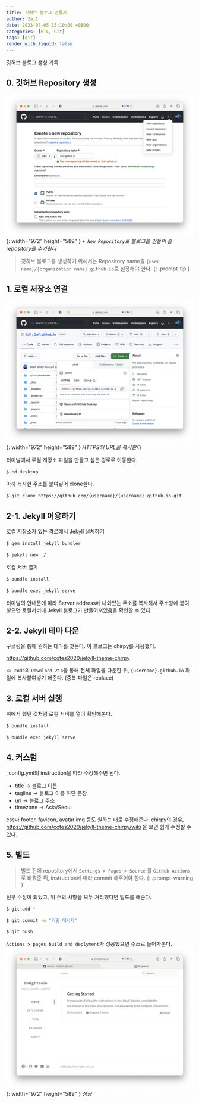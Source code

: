 ```yaml
---
title: 깃허브 블로그 만들기
author: 2ai1
date: 2023-05-05 15:10:00 +0800
categories: [ETC, Git]
tags: [git]
render_with_liquid: false
---
```


깃허브 블로그 생성 기록

## 0. 깃허브 Repository 생성

![Desktop View](../img/1.png){: width="972" height="589" }
_`+ New Repository`로 블로그를 만들어 줄 repository를 추가한다_  

>  깃허브 블로그를 생성하기 위해서는 Repository name을 `{user name}/{organization name}.github.io`로 설정해야 한다.
{: .prompt-tip }


## 1. 로컬 저장소 연결
![Desktop View](../img/2.png){: width="972" height="589" }
_HTTPS의 URL을 복사한다_

터미널에서 로컬 저장소 파일을 만들고 싶은 경로로 이동한다.
```bash
$ cd desktop
```

아까 복사한 주소를 붙여넣어 clone한다.
```bash
$ git clone https://github.com/{username}/{username}.github.io.git
```

## 2-1. Jekyll 이용하기
로컬 저장소가 있는 경로에서 Jekyll 설치하기
```bash
$ gem install jekyll bundler
```
```bash
$ jekyll new ./
```
로컬 서버 열기
```bash
$ bundle install
```
```bash
$ bundle exec jekyll serve
```

터미널의 안내문에 따라 Server address에 나와있는 주소를 복사해서 주소창에 붙여넣으면 로컬서버에 Jekyll 블로그가 만들어져있음을 확인할 수 있다.

## 2-2. Jekyll 테마 다운

구글링을 통해 원하는 테마를 찾는다. 이 블로그는 chirpy를 사용했다.

https://github.com/cotes2020/jekyll-theme-chirpy 

`<> code`의 `Download Zip`을 통해 전체 파일을 다운한 뒤, `{username}.github.io` 파일에 복사붙여넣기 해준다. (중복 파일은 replace)

## 3. 로컬 서버 실행
위에서 했던 것처럼 로컬 서버를 열어 확인해본다.
```bash
$ bundle install
```
```bash
$ bundle exec jekyll serve
```

## 4. 커스텀
_config.yml의 instruction을 따라 수정해주면 된다.

- title → 블로그 이름
- tagline → 블로그 이름 하단 문장
- url → 블로그 주소
- timezone → Asia/Seoul

css나 footer, favicon, avatar img 등도 원하는 대로 수정해준다. chirpy의 경우, https://github.com/cotes2020/jekyll-theme-chirpy/wiki 을 보면 쉽게 수정할 수 있다.

## 5. 빌드

> 빌드 전에 repository에서 `Settings > Pages > Source` 를 `GitHub Actions`로 바꿔준 뒤, instruction에 따라 commit 해주어야 한다.
{: .prompt-warning }

전부 수정이 되었고, 위 주의 사항을 모두 처리했다면 빌드를 해준다.
```bash
$ git add *
```
```bash
$ git commit -m "커밋 메시지"
```
```bash
$ git push
```

`Actions > pages build and deplyment`가 성공했으면 주소로 들어가본다.
![Desktop View](../img/3.png){: width="972" height="589" }
_성공_
